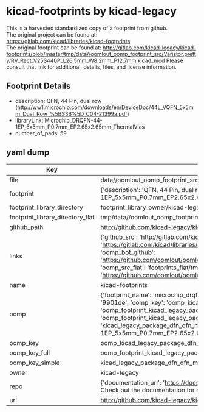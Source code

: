 # kicad-footprints by kicad-legacy  
This is a harvested standardized copy of a footprint from github.  
The original project can be found at:  
https://gitlab.com/kicad/libraries/kicad-footprints  
The original footprint can be found at:
http://gitlab.com/kicad-legacy/kicad-footprints/blob/master/tmp/data//oomlout_oomp_footprint_src/Varistor.pretty/RV_Rect_V25S440P_L26.5mm_W8.2mm_P12.7mm.kicad_mod
Please consult that link for additional, details, files, and license information.  
## Footprint Details
* description: QFN, 44 Pin, dual row (http://ww1.microchip.com/downloads/en/DeviceDoc/44L_VQFN_5x5mm_Dual_Row_%5BS3B%5D_C04-21399a.pdf)  
* libraryLink: Microchip_DRQFN-44-1EP_5x5mm_P0.7mm_EP2.65x2.65mm_ThermalVias  
* number_of_pads: 59  
## yaml dump  
| Key | Value |  
| --- | --- |  
| file | data//oomlout_oomp_footprint_src/kicad-footprints/Package_DFN_QFN.pretty/Microchip_DRQFN-44-1EP_5x5mm_P0.7mm_EP2.65x2.65mm_ThermalVias.kicad_mod |  
| footprint | {'description': 'QFN, 44 Pin, dual row (http://ww1.microchip.com/downloads/en/DeviceDoc/44L_VQFN_5x5mm_Dual_Row_%5BS3B%5D_C04-21399a.pdf)', 'libraryLink': 'Microchip_DRQFN-44-1EP_5x5mm_P0.7mm_EP2.65x2.65mm_ThermalVias', 'number_of_pads': 59} |  
| footprint_library_directory | footprint_library_owner/kicad-legacy_kicad-footprints |  
| footprint_library_directory_flat | tmp/data//oomlout_oomp_footprint_src/footprints_flat/kicad_legacy_package_dfn_qfn_microchip_drqfn_44_1ep_5x5mm_p0_7mm_ep2_65x2_65mm_thermalvias/working |  
| github_path | http://github.com/kicad-legacy/kicad-footprints/blob/master/tmp/data//oomlout_oomp_footprint_src/Package_DFN_QFN.pretty/Microchip_DRQFN-44-1EP_5x5mm_P0.7mm_EP2.65x2.65mm_ThermalVias.kicad_mod |  
| links | {'github_src': 'http://gitlab.com/kicad-legacy/kicad-footprints/blob/master/tmp/data//oomlout_oomp_footprint_src/Varistor.pretty/RV_Rect_V25S440P_L26.5mm_W8.2mm_P12.7mm.kicad_mod', 'github_src_repo': 'https://gitlab.com/kicad/libraries/kicad-footprints', 'oomp_bot': 'tmp/data//oomlout_oomp_footprint_src/footprints/kicad_legacy_package_dfn_qfn_microchip_drqfn_44_1ep_5x5mm_p0_7mm_ep2_65x2_65mm_thermalvias/working', 'oomp_bot_github': 'https://github.com/oomlout/oomlout_oomp_footprint_bot/tree/main/tmp/data//oomlout_oomp_footprint_src/footprints/kicad_legacy_package_dfn_qfn_microchip_drqfn_44_1ep_5x5mm_p0_7mm_ep2_65x2_65mm_thermalvias/working', 'oomp_src_flat': 'footprints_flat/tmp/data//oomlout_oomp_footprint_src/footprints_flat/kicad_legacy_package_dfn_qfn_microchip_drqfn_44_1ep_5x5mm_p0_7mm_ep2_65x2_65mm_thermalvias/working', 'oomp_src_flat_github': 'https://github.com/oomlout/oomlout_oomp_footprint_src/tree/main/tmp/data//oomlout_oomp_footprint_src/footprints_flat/kicad_legacy_package_dfn_qfn_microchip_drqfn_44_1ep_5x5mm_p0_7mm_ep2_65x2_65mm_thermalvias/working'} |  
| name | kicad-footprints |  
| oomp | {'footprint_name': 'microchip_drqfn_44_1ep_5x5mm_p0_7mm_ep2_65x2_65mm_thermalvias', 'library_name': 'package_dfn_qfn', 'md5': '9901de5515afb1935baa0410b26ca4e2', 'md5_10': '9901de5515', 'md5_5': '9901d', 'md5_6': '9901de', 'oomp_key': 'oomp_kicad_legacy_package_dfn_qfn_microchip_drqfn_44_1ep_5x5mm_p0_7mm_ep2_65x2_65mm_thermalvias', 'oomp_key_extra': 'oomp_footprint_kicad_legacy_package_dfn_qfn_microchip_drqfn_44_1ep_5x5mm_p0_7mm_ep2_65x2_65mm_thermalvias', 'oomp_key_full': 'oomp_footprint_kicad_legacy_package_dfn_qfn_microchip_drqfn_44_1ep_5x5mm_p0_7mm_ep2_65x2_65mm_thermalvias_9901de', 'oomp_key_simple': 'kicad_legacy_package_dfn_qfn_microchip_drqfn_44_1ep_5x5mm_p0_7mm_ep2_65x2_65mm_thermalvias', 'original_filename': 'data//oomlout_oomp_footprint_src/kicad-footprints/Package_DFN_QFN.pretty/Microchip_DRQFN-44-1EP_5x5mm_P0.7mm_EP2.65x2.65mm_ThermalVias.kicad_mod', 'owner_name': 'kicad_legacy'} |  
| oomp_key | oomp_kicad_legacy_package_dfn_qfn_microchip_drqfn_44_1ep_5x5mm_p0_7mm_ep2_65x2_65mm_thermalvias |  
| oomp_key_full | oomp_footprint_kicad_legacy_package_dfn_qfn_microchip_drqfn_44_1ep_5x5mm_p0_7mm_ep2_65x2_65mm_thermalvias |  
| oomp_key_simple | kicad_legacy_package_dfn_qfn_microchip_drqfn_44_1ep_5x5mm_p0_7mm_ep2_65x2_65mm_thermalvias |  
| owner | kicad-legacy |  
| repo | {'documentation_url': 'https://docs.github.com/rest/overview/resources-in-the-rest-api#rate-limiting', 'message': "API rate limit exceeded for 84.66.142.224. (But here's the good news: Authenticated requests get a higher rate limit. Check out the documentation for more details.)"} |  
| url | http://github.com/kicad-legacy/kicad-footprints |  


